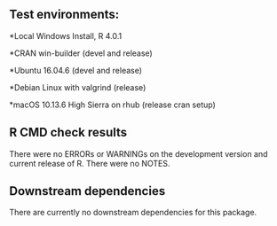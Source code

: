 ## Test environments:

*Local Windows Install, R 4.0.1

*CRAN win-builder (devel and release)

*Ubuntu 16.04.6 (devel and release)

*Debian Linux with valgrind (release) 

*macOS 10.13.6 High Sierra on rhub (release cran setup)

## R CMD check results 

There were no ERRORs or WARNINGs on the development version and current release of R.
There were no NOTES.


## Downstream dependencies

There are currently no downstream dependencies for this package.
